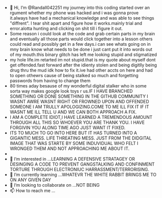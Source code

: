 - 👋 Hi, I’m @Randall042251 my journey into this coding started over an rgument whether my phone was hacked and i was gonna prove it.always have had a mechanical knowledge and was able to see things "diffrent". I tear shit apart and figure how it works.mainly trial and error.alotta hunting and clicking on shit till i figure it out.
- Some reason i could look at the code and grab certain parts in my brain and eventually all those parts would click together into a lesson others could read and possibly get in a few days.i can see whats going on in mny brain know what needs to be done i just cant put it into words out of my mouth.this binary glitch has left me looking stupid and stigmatized
- my hole life.im retarted im not stupid.that is my quote about myself dont get offended.fast forward after the idienty stolen and being digitlly being drug thru the mud idk how to fix it.ive had other accts on here and had to open othewrs cause of being stalked so much and forgetting passwords from having to change them
- 80 times aday besause of my wonderful digital stalker who in some sorta way makes google look toys r us.IF I HAVE BRANCHED SOMETHING OR DONE SOMETHING IN THE GITHUB COMMUNITY I WASNT AWRE WASNT RIGHT OR FROWNED UPON AND OFFENDED SOMEONE I AM TRULLY APOLOGIZING.COME TO ME ILL FIX IT IF IT WASNT ME ILL TELL U AND WE CAN BOTH APPROACH A FIX.
- I AM A COMPLETE IDIOT,I HAVE LEARNED A TREMENDOUS AMOUNT THROUGH ALL THIS SO WHOEVER YOU ARE THANK YOU. I HAVE FORGIVIN YOU ALONG TIME AGO JUST WANT IT FIXED.
- ITS TO MUCH TO GO INTO HERE BUT IT HAS TURNED INTO A GIGANTIC MESS. LIFE THREATING MESS. JUST FROM THE DIDGITAL IMAGE THAT WAS STARTE BY SOME INDUVIDUAL WHO FELT I WRONGED THEM AND NOT APPROACHING ME ABOUT IT. 
-
-  👀 I’m interested in ...LEARNING A DEFENSIVE STRATAGEY OR DESINGING A CODE TO PREVENT GANGSTALKING AND CONFINMENT TORTURE THROUGH ELECTRONIUC HARRASSMENT/TERRORISING.
- 🌱 I’m currently learning ...WHATEVR THE WHITE RABBIT BRINGS ME TO ON ANY GIVEN DAY
- 💞️ I’m looking to collaborate on ...NOT BEING
- 📫 How to reach me ...

<!---
Randall042251/Randall042251 is a ✨ special ✨ repository because its `README.md` (this file) appears on your GitHub profile.
You can click the Preview link to take a look at your changes.
--->

